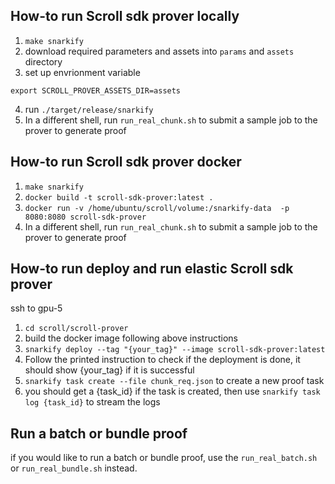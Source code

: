 ## How-to run Scroll sdk prover locally
1. `make snarkify`
2. download required parameters and assets into `params` and `assets` directory
3. set up envrionment variable
```shell
export SCROLL_PROVER_ASSETS_DIR=assets
```
4. run `./target/release/snarkify`
5. In a different shell, run `run_real_chunk.sh` to submit a sample job to the prover to generate proof

## How-to run Scroll sdk prover docker
1. `make snarkify`
2. `docker build -t scroll-sdk-prover:latest .`
3. `docker run -v /home/ubuntu/scroll/volume:/snarkify-data  -p 8080:8080 scroll-sdk-prover`
4. In a different shell, run `run_real_chunk.sh` to submit a sample job to the prover to generate proof

## How-to run deploy and run elastic Scroll sdk prover
ssh to gpu-5
1. `cd scroll/scroll-prover`
2. build the docker image following above instructions
3. `snarkify deploy --tag "{your_tag}" --image scroll-sdk-prover:latest`
4. Follow the printed instruction to check if the deployment is done, it should show {your_tag} if it is successful
5. `snarkify task create --file chunk_req.json` to create a new proof task
6. you should get a {task_id} if the task is created, then use `snarkify task log {task_id}` to stream the logs

## Run a batch or bundle proof
if you would like to run a batch or bundle proof, use the `run_real_batch.sh` or `run_real_bundle.sh` instead.


